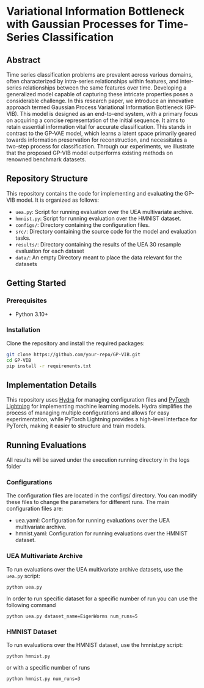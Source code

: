# Variational Information Bottleneck with Gaussian Processes for Time-Series Classification

## Abstract

Time series classification problems are prevalent across various domains, often characterized by intra-series relationships within features,
and inter-series relationships between the same features over time. Developing a generalized model capable of capturing these intricate properties poses a considerable challenge.
In this research paper, we introduce an innovative approach termed Gaussian Process Variational Information Bottleneck (GP-VIB). This model is designed as an end-to-end system,
with a primary focus on acquiring a concise representation of the initial sequence. It aims to retain essential information vital for accurate classification.
This stands in contrast to the GP-VAE model, which learns a latent space primarily geared towards information preservation for reconstruction, and necessitates a two-step process for classification.
Through our experiments, we illustrate that the proposed GP-VIB model outperforms existing methods on renowned benchmark datasets.

## Repository Structure

This repository contains the code for implementing and evaluating the GP-VIB model. It is organized as follows:

- `uea.py`: Script for running evaluation over the UEA multivariate archive.
- `hmnist.py`: Script for running evaluation over the HMNIST dataset.
- `configs/`: Directory containing the configuration files.
- `src/`: Directory containing the source code for the model and evaluation tasks.
- `results/`: Directory containing the results of the UEA 30 resample evaluation for each dataset
- `data/`: An empty Directory meant to place the data relevant for the datasets

## Getting Started

### Prerequisites

- Python 3.10+
  
### Installation

Clone the repository and install the required packages:

```bash
git clone https://github.com/your-repo/GP-VIB.git
cd GP-VIB
pip install -r requirements.txt
```

## Implementation Details

This repository uses [Hydra](https://hydra.cc/) for managing configuration files and [PyTorch Lightning](https://lightning.ai/) for implementing machine learning models.
Hydra simplifies the process of managing multiple configurations and allows for easy experimentation,
while PyTorch Lightning provides a high-level interface for PyTorch, making it easier to structure and train models.

## Running Evaluations

All results will be saved under the execution running directory in the logs folder

### Configurations
The configuration files are located in the configs/ directory. You can modify these files to change the parameters for different runs. The main configuration files are:

- uea.yaml: Configuration for running evaluations over the UEA multivariate archive.
- hmnist.yaml: Configuration for running evaluations over the HMNIST dataset.


### UEA Multivariate Archive
To run evaluations over the UEA multivariate archive datasets, use the `uea.py` script:
```
python uea.py
```

In order to run specific dataset for a specific number of run you can use the following command 
```
python uea.py dataset_name=EigenWorms num_runs=5
```


### HMNIST Dataset

To run evaluations over the HMNIST dataset, use the hmnist.py script:
```
python hmnist.py
```

or with a specific number of runs
```
python hmnist.py num_runs=3
```


